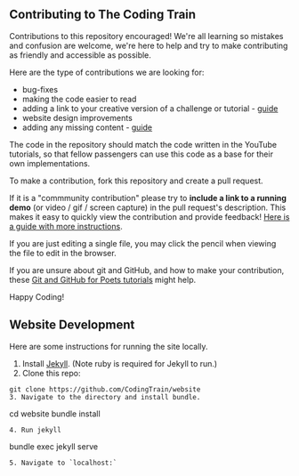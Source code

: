 ## Contributing to The Coding Train

Contributions to this repository encouraged! We're all learning so mistakes and confusion are welcome, we're here to help and try to make contributing as friendly and accessible as possible.

Here are the type of contributions we are looking for:
 - bug-fixes
 - making the code easier to read
 - adding a link to your creative version of a challenge or tutorial - [guide](https://github.com/CodingTrain/website/wiki/Community-Contributions-Guide)
 - website design improvements
 - adding any missing content - [guide](https://github.com/CodingTrain/website/wiki/Content-Contribution-Guide)

The code in the repository should match the code written in the YouTube tutorials, so that fellow passengers can use this code as a base for their own implementations.

To make a contribution, fork this repository and create a pull request.

If it is a "commmunity contribution" please try to **include a link to a running demo** (or video / gif / 
screen capture) in the pull request's description. This makes it easy to quickly view the contribution and provide feedback! [Here is a guide with more instructions](https://github.com/CodingTrain/website/wiki/Community-Contributions-Guide).

If you are just editing a single file, you may click the pencil when viewing the file to edit in the browser.

If you are unsure about git and GitHub, and how to make your contribution,
these [Git and GitHub for Poets tutorials](https://www.youtube.com/playlist?list=PLRqwX-V7Uu6ZF9C0YMKuns9sLDzK6zoiV) might help.

Happy Coding!

## Website Development

Here are some instructions for running the site locally.

1. Install [Jekyll](https://jekyllrb.com/docs/installation/). (Note ruby is required for Jekyll to run.)
2. Clone this repo:
```
git clone https://github.com/CodingTrain/website
3. Navigate to the directory and install bundle.
```
cd website
bundle install
```
4. Run jekyll
```
bundle exec jekyll serve
```
5. Navigate to `localhost:`

